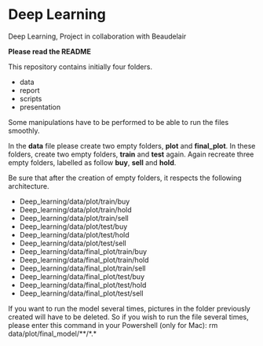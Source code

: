 # Deep Learning
Deep Learning, Project in collaboration with Beaudelair


**Please read the README**


This repository contains initially four folders.
- data 
- report
- scripts
- presentation


Some manipulations have to be performed to be able to run the files smoothly.
 
In the **data** file please create two empty folders, **plot** and **final_plot**. In these folders, create two empty folders, **train** and **test** again. Again recreate three empty folders, labelled as follow **buy**, **sell** and **hold**. 


Be sure that after the creation of empty folders, it respects the following architecture.

- Deep_learning/data/plot/train/buy
- Deep_learning/data/plot/train/hold
- Deep_learning/data/plot/train/sell
- Deep_learning/data/plot/test/buy
- Deep_learning/data/plot/test/hold
- Deep_learning/data/plot/test/sell
- Deep_learning/data/final_plot/train/buy
- Deep_learning/data/final_plot/train/hold
- Deep_learning/data/final_plot/train/sell
- Deep_learning/data/final_plot/test/buy
- Deep_learning/data/final_plot/test/hold
- Deep_learning/data/final_plot/test/sell

If you want to run the model several times, pictures in the folder previously created will have to be deleted. So if you wish to run the file several times, please enter this command in your Powershell (only for Mac): rm data/plot/final_model/&ast;&ast;/&ast;.&ast;

